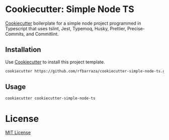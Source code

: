 # Cookiecutter: Simple Node TS

[Cookiecutter](https://github.com/audreyr/cookiecutter) boilerplate for a simple node project programmed in Typescript that uses tslint, Jest, Typemoq, Husky, Prettier, Precise-Commits, and Commitlint.

## Installation

Use [Cookiecutter](https://github.com/audreyr/cookiecutter) to install this project template.

```bash
cookiecutter https://github.com/rfbarraza/cookiecutter-simple-node-ts.git
```

## Usage

```bash
cookiecutter cookiecutter-simple-node-ts
```

# License
[MIT License](https://opensource.org/licenses/MIT)
